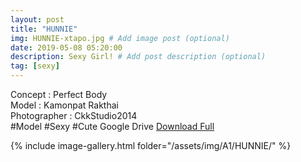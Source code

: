 ```yaml
---
layout: post
title: "HUNNIE"
img: HUNNIE-xtapo.jpg # Add image post (optional)
date: 2019-05-08 05:20:00
description: Sexy Girl! # Add post description (optional)
tag: [sexy]
---
```


Concept : Perfect Body  
Model : Kamonpat Rakthai  
Photographer : CkkStudio2014  
#Model #Sexy #Cute
Google Drive [Download Full](http://gestyy.com/e0GcGe)

{% include image-gallery.html folder="/assets/img/A1/HUNNIE/" %}
